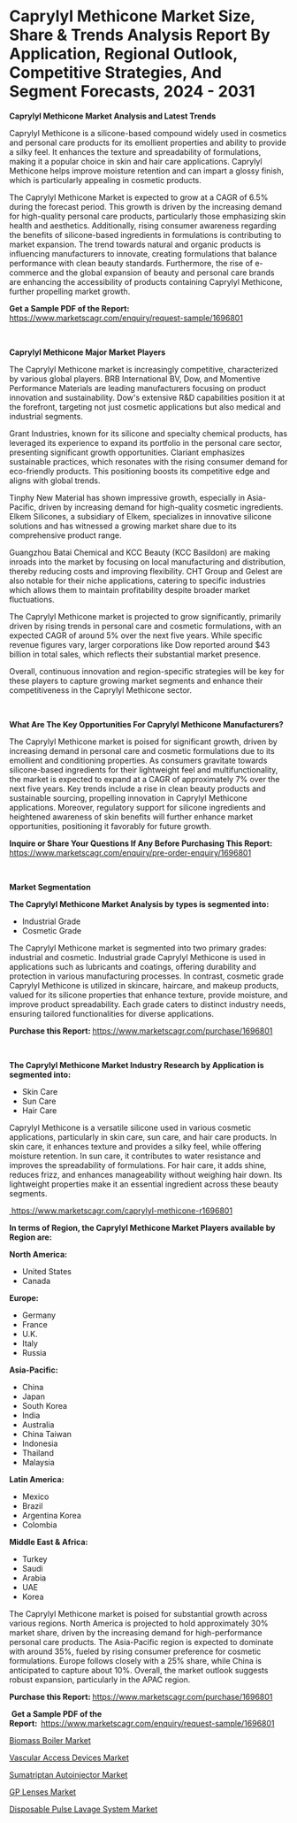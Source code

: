 <p><h1>Caprylyl Methicone Market Size, Share & Trends Analysis Report By Application, Regional Outlook, Competitive Strategies, And Segment Forecasts, 2024 - 2031</h1></p><p><strong>Caprylyl Methicone Market Analysis and Latest Trends</strong></p>
<p><p>Caprylyl Methicone is a silicone-based compound widely used in cosmetics and personal care products for its emollient properties and ability to provide a silky feel. It enhances the texture and spreadability of formulations, making it a popular choice in skin and hair care applications. Caprylyl Methicone helps improve moisture retention and can impart a glossy finish, which is particularly appealing in cosmetic products.</p><p>The Caprylyl Methicone Market is expected to grow at a CAGR of 6.5% during the forecast period. This growth is driven by the increasing demand for high-quality personal care products, particularly those emphasizing skin health and aesthetics. Additionally, rising consumer awareness regarding the benefits of silicone-based ingredients in formulations is contributing to market expansion. The trend towards natural and organic products is influencing manufacturers to innovate, creating formulations that balance performance with clean beauty standards. Furthermore, the rise of e-commerce and the global expansion of beauty and personal care brands are enhancing the accessibility of products containing Caprylyl Methicone, further propelling market growth.</p></p>
<p><strong>Get a Sample PDF of the Report:&nbsp;</strong> <a href="https://www.marketscagr.com/enquiry/request-sample/1696801?utm_campaign=1529&utm_medium=2&utm_source=Github&utm_content=ia&utm_term=20102024&utm_id=caprylyl-methicone">https://www.marketscagr.com/enquiry/request-sample/1696801</a></p>
<p>&nbsp;</p>
<p><strong>Caprylyl Methicone Major Market Players</strong></p>
<p><p>The Caprylyl Methicone market is increasingly competitive, characterized by various global players. BRB International BV, Dow, and Momentive Performance Materials are leading manufacturers focusing on product innovation and sustainability. Dow's extensive R&D capabilities position it at the forefront, targeting not just cosmetic applications but also medical and industrial segments.</p><p>Grant Industries, known for its silicone and specialty chemical products, has leveraged its experience to expand its portfolio in the personal care sector, presenting significant growth opportunities. Clariant emphasizes sustainable practices, which resonates with the rising consumer demand for eco-friendly products. This positioning boosts its competitive edge and aligns with global trends.</p><p>Tinphy New Material has shown impressive growth, especially in Asia-Pacific, driven by increasing demand for high-quality cosmetic ingredients. Elkem Silicones, a subsidiary of Elkem, specializes in innovative silicone solutions and has witnessed a growing market share due to its comprehensive product range.</p><p>Guangzhou Batai Chemical and KCC Beauty (KCC Basildon) are making inroads into the market by focusing on local manufacturing and distribution, thereby reducing costs and improving flexibility. CHT Group and Gelest are also notable for their niche applications, catering to specific industries which allows them to maintain profitability despite broader market fluctuations.</p><p>The Caprylyl Methicone market is projected to grow significantly, primarily driven by rising trends in personal care and cosmetic formulations, with an expected CAGR of around 5% over the next five years. While specific revenue figures vary, larger corporations like Dow reported around $43 billion in total sales, which reflects their substantial market presence.</p><p>Overall, continuous innovation and region-specific strategies will be key for these players to capture growing market segments and enhance their competitiveness in the Caprylyl Methicone sector.</p></p>
<p>&nbsp;</p>
<p><strong>What Are The Key Opportunities For Caprylyl Methicone Manufacturers?</strong></p>
<p><p>The Caprylyl Methicone market is poised for significant growth, driven by increasing demand in personal care and cosmetic formulations due to its emollient and conditioning properties. As consumers gravitate towards silicone-based ingredients for their lightweight feel and multifunctionality, the market is expected to expand at a CAGR of approximately 7% over the next five years. Key trends include a rise in clean beauty products and sustainable sourcing, propelling innovation in Caprylyl Methicone applications. Moreover, regulatory support for silicone ingredients and heightened awareness of skin benefits will further enhance market opportunities, positioning it favorably for future growth.</p></p>
<p><strong>Inquire or Share Your Questions If Any Before Purchasing This Report:</strong> <a href="https://www.marketscagr.com/enquiry/pre-order-enquiry/1696801?utm_campaign=1529&utm_medium=2&utm_source=Github&utm_content=ia&utm_term=20102024&utm_id=caprylyl-methicone">https://www.marketscagr.com/enquiry/pre-order-enquiry/1696801</a></p>
<p>&nbsp;</p>
<p><strong>Market Segmentation</strong></p>
<p><strong>The Caprylyl Methicone Market Analysis by types is segmented into:</strong></p>
<p><ul><li>Industrial Grade</li><li>Cosmetic Grade</li></ul></p>
<p><p>The Caprylyl Methicone market is segmented into two primary grades: industrial and cosmetic. Industrial grade Caprylyl Methicone is used in applications such as lubricants and coatings, offering durability and protection in various manufacturing processes. In contrast, cosmetic grade Caprylyl Methicone is utilized in skincare, haircare, and makeup products, valued for its silicone properties that enhance texture, provide moisture, and improve product spreadability. Each grade caters to distinct industry needs, ensuring tailored functionalities for diverse applications.</p></p>
<p><strong>Purchase this Report:&nbsp;</strong><a href="https://www.marketscagr.com/purchase/1696801?utm_campaign=1529&utm_medium=2&utm_source=Github&utm_content=ia&utm_term=20102024&utm_id=caprylyl-methicone">https://www.marketscagr.com/purchase/1696801</a></p>
<p>&nbsp;</p>
<p><strong>The Caprylyl Methicone Market Industry Research by Application is segmented into:</strong></p>
<p><ul><li>Skin Care</li><li>Sun Care</li><li>Hair Care</li></ul></p>
<p><p>Caprylyl Methicone is a versatile silicone used in various cosmetic applications, particularly in skin care, sun care, and hair care products. In skin care, it enhances texture and provides a silky feel, while offering moisture retention. In sun care, it contributes to water resistance and improves the spreadability of formulations. For hair care, it adds shine, reduces frizz, and enhances manageability without weighing hair down. Its lightweight properties make it an essential ingredient across these beauty segments.</p></p>
<p><a href="https://www.marketscagr.com/caprylyl-methicone-r1696801?utm_campaign=1529&utm_medium=2&utm_source=Github&utm_content=ia&utm_term=20102024&utm_id=caprylyl-methicone">&nbsp;https://www.marketscagr.com/caprylyl-methicone-r1696801</a></p>
<p><strong>In terms of Region, the Caprylyl Methicone Market Players available by Region are:</strong></p>
<p>
    <p> <strong> North America: </strong>
        <ul>
            <li>United States</li>
            <li>Canada</li>
        </ul>
        </p> 
    <p> <strong> Europe: </strong>
        <ul>
            <li>Germany</li>
            <li>France</li>
            <li>U.K.</li>
            <li>Italy</li>
            <li>Russia</li>
        </ul>
        </p> 
    <p> <strong> Asia-Pacific: </strong>
        <ul>
            <li>China</li>
            <li>Japan</li>
            <li>South Korea</li>
            <li>India</li>
            <li>Australia</li>
            <li>China Taiwan</li>
            <li>Indonesia</li>
            <li>Thailand</li>
            <li>Malaysia</li>
        </ul>
        </p> 
    <p> <strong> Latin America: </strong>
        <ul>
            <li>Mexico</li>
            <li>Brazil</li>
            <li>Argentina Korea</li>
            <li>Colombia</li>
        </ul>
        </p> 
    <p> <strong> Middle East & Africa: </strong>
        <ul>
            <li>Turkey</li>
            <li>Saudi</li>
            <li>Arabia</li>
            <li>UAE</li>
            <li>Korea</li>
        </ul>
    </p>
    </p>
<p><p>The Caprylyl Methicone market is poised for substantial growth across various regions. North America is projected to hold approximately 30% market share, driven by the increasing demand for high-performance personal care products. The Asia-Pacific region is expected to dominate with around 35%, fueled by rising consumer preference for cosmetic formulations. Europe follows closely with a 25% share, while China is anticipated to capture about 10%. Overall, the market outlook suggests robust expansion, particularly in the APAC region.</p></p>
<p><strong>Purchase this Report: </strong><a href="https://www.marketscagr.com/purchase/1696801?utm_campaign=1529&utm_medium=2&utm_source=Github&utm_content=ia&utm_term=20102024&utm_id=caprylyl-methicone">https://www.marketscagr.com/purchase/1696801</a></p>
<p>&nbsp;<strong>Get a Sample PDF of the Report:&nbsp;&nbsp;</strong><a href="https://www.marketscagr.com/enquiry/request-sample/1696801?utm_campaign=1529&utm_medium=2&utm_source=Github&utm_content=ia&utm_term=20102024&utm_id=caprylyl-methicone">https://www.marketscagr.com/enquiry/request-sample/1696801</a></p>
<p><strong></strong></p>
<p><p><a href="https://issuu.com/reportprime-2/docs/biomass-boiler-market-size-2030.ppt_d2057f9966a68b?utm_campaign=1529&utm_medium=2&utm_source=Github&utm_content=ia&utm_term=20102024&utm_id=caprylyl-methicone">Biomass Boiler Market</a></p><p><a href="https://www.linkedin.com/pulse/strategic-forecast-vascular-access-devices-market-growth-jr5ue?utm_campaign=1529&utm_medium=2&utm_source=Github&utm_content=ia&utm_term=20102024&utm_id=caprylyl-methicone">Vascular Access Devices Market</a></p><p><a href="https://www.linkedin.com/pulse/global-sumatriptan-autoinjector-market-trends-insights-glf5e?utm_campaign=1529&utm_medium=2&utm_source=Github&utm_content=ia&utm_term=20102024&utm_id=caprylyl-methicone">Sumatriptan Autoinjector Market</a></p><p><a href="https://github.com/MarciaRunte/Market-Research-Report-List-1/blob/main/gp-lenses-market.md?utm_campaign=1529&utm_medium=2&utm_source=Github&utm_content=ia&utm_term=20102024&utm_id=caprylyl-methicone">GP Lenses Market</a></p><p><a href="https://www.linkedin.com/pulse/in-depth-analysis-global-disposable-pulse-lavage-system-market-cszee?utm_campaign=1529&utm_medium=2&utm_source=Github&utm_content=ia&utm_term=20102024&utm_id=caprylyl-methicone">Disposable Pulse Lavage System Market</a></p></p>